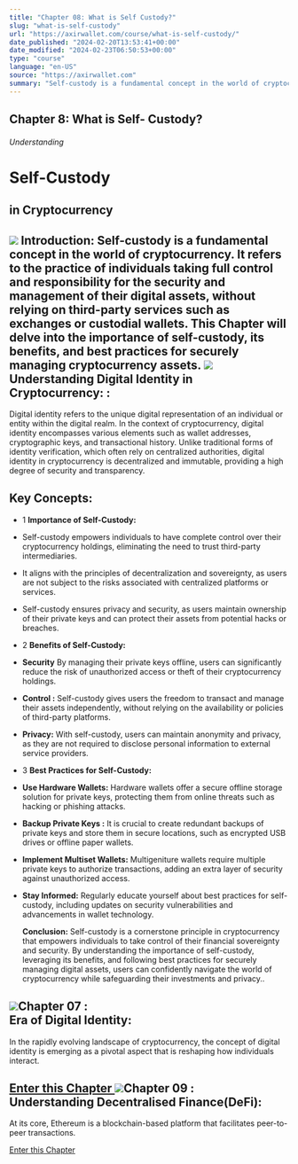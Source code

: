 ```yaml
---
title: "Chapter 08: What is Self Custody?"
slug: "what-is-self-custody"
url: "https://axirwallet.com/course/what-is-self-custody/"
date_published: "2024-02-20T13:53:41+00:00"
date_modified: "2024-02-23T06:50:53+00:00"
type: "course"
language: "en-US"
source: "https://axirwallet.com"
summary: "Self-custody is a fundamental concept in the world of cryptocurrency. It refers to the practice of individuals taking full control..."
---
```


Chapter 8: What is Self- Custody?
---------------------------------

###### Understanding

Self-Custody
============

in Cryptocurrency
-----------------

 ![](https://axirwallet.com/wp-content/uploads/simulation-1.png)  **Introduction:**  Self-custody is a fundamental concept in the world of cryptocurrency. It refers to the practice of individuals taking full control and responsibility for the security and management of their digital assets, without relying on third-party services such as exchanges or custodial wallets. This Chapter will delve into the importance of self-custody, its benefits, and best practices for securely managing cryptocurrency assets. ![](https://axirwallet.com/wp-content/uploads/Frame-102-5.png)Understanding Digital Identity in Cryptocurrency: :
---------------------------------------------------

Digital identity refers to the unique digital representation of an individual or entity within the digital realm. In the context of cryptocurrency, digital identity encompasses various elements such as wallet addresses, cryptographic keys, and transactional history. Unlike traditional forms of identity verification, which often rely on centralized authorities, digital identity in cryptocurrency is decentralized and immutable, providing a high degree of security and transparency.

Key Concepts: 
--------------

- 1 **Importance of Self-Custody:**
 
- Self-custody empowers individuals to have complete control over their cryptocurrency holdings, eliminating the need to trust third-party intermediaries.
- It aligns with the principles of decentralization and sovereignty, as users are not subject to the risks associated with centralized platforms or services.
- Self-custody ensures privacy and security, as users maintain ownership of their private keys and can protect their assets from potential hacks or breaches.

- 2 **Benefits of Self-Custody:**
 
- **Security** By managing their private keys offline, users can significantly reduce the risk of unauthorized access or theft of their cryptocurrency holdings.
- **Control :** Self-custody gives users the freedom to transact and manage their assets independently, without relying on the availability or policies of third-party platforms.
- **Privacy:** With self-custody, users can maintain anonymity and privacy, as they are not required to disclose personal information to external service providers.

- 3 **Best Practices for Self-Custody:**
 
- **Use Hardware Wallets:** Hardware wallets offer a secure offline storage solution for private keys, protecting them from online threats such as hacking or phishing attacks.
- **Backup Private Keys :** It is crucial to create redundant backups of private keys and store them in secure locations, such as encrypted USB drives or offline paper wallets.
- **Implement Multiset Wallets:** Multigeniture wallets require multiple private keys to authorize transactions, adding an extra layer of security against unauthorized access.
- **Stay Informed:** Regularly educate yourself about best practices for self-custody, including updates on security vulnerabilities and advancements in wallet technology.

  **Conclusion:**  Self-custody is a cornerstone principle in cryptocurrency that empowers individuals to take control of their financial sovereignty and security. By understanding the importance of self-custody, leveraging its benefits, and following best practices for securely managing digital assets, users can confidently navigate the world of cryptocurrency while safeguarding their investments and privacy..

 ![](https://axirwallet.com/wp-content/uploads/Frame-53-14.png)Chapter 07 :  
 Era of Digital Identity:
----------------------------------------

 In the rapidly evolving landscape of cryptocurrency, the concept of digital identity is emerging as a pivotal aspect that is reshaping how individuals interact.

 [ Enter this Chapter ](https://axirwallet.com/course/what-are-crypto-tokens/) ![](https://axirwallet.com/wp-content/uploads/Frame-53-15.png)Chapter 09 :  
Understanding Decentralised Finance(DeFi):
---------------------------------------------------------

At its core, Ethereum is a blockchain-based platform that facilitates peer-to-peer transactions.

 [ Enter this Chapter ](https://axirwallet.com/course/understanding-decentralised-financedefi/)